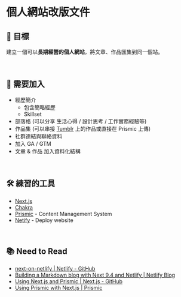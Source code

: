 # 個人網站改版文件


## 🚀 目標

建立一個可以**長期經營的個人網站**，將文章、作品匯集到同一個站。

<br/>

## 📝 需要加入

- 經歷簡介
    - 包含簡略經歷
    - Skillset
- 部落格 (可以分享 生活心得 / 設計思考 / 工作實務經驗等)
- 作品集 (可以串接 [Tumblr](https://dailydesignfromdebby.tumblr.com/) 上的作品或直接在 Prismic 上傳)
- 社群連結與聯絡資料
- 加入 GA / GTM 
- 文章 & 作品 加入資料化結構

<br/>

## 🛠 練習的工具

- [Next.js](https://nextjs.org/) 
- [Chakra](https://chakra-ui.com/)
- [Prismic](https://prismic.io/) - Content Management System
- [Netify](https://www.netlify.com/) - Deploy website

<br/>

## 📚 Need to Read

- [next-on-netlify | Netlify - GitHub](https://github.com/netlify/next-on-netlify)
- [Building a Markdown blog with Next 9.4 and Netlify | Netlify Blog](https://www.netlify.com/blog/2020/05/04/building-a-markdown-blog-with-next-9.4-and-netlify/#setting-up-our-next-js-project)
- [Using Next.js and Prismic | Next.js - GitHub](https://github.com/vercel/next.js/tree/canary/examples/cms-prismic)
- [Using Prismic with Next.js | Prismic](https://prismic.io/docs/reactjs/getting-started/prismic-nextjs)

